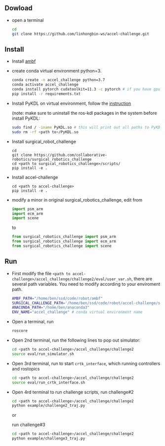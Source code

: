 ## Dowload

- open a terminal

    ```sh
    cd
    git clone https://github.com/linhongbin-ws/accel-challenge.git
    ```

## Install

- Install [ambf](https://github.com/WPI-AIM/ambf)
- create conda virtual environment python=3. 
    ```sh
    conda create -n accel_challenge python=3.7
    conda activate accel_challenge
    conda install pytorch cudatoolkit=11.3 -c pytorch # if you have gpu, other options can follow pytorch official website
    pip install -r requirements.txt
    ```
- Install PyKDL on virtual environment, follow the [instruction](https://blog.csdn.net/qq_42237662/article/details/109783935)

    (note: make sure to uninstall the ros-kdl packages in the system before install PyKDL:
   ```sh
   sudo find / -iname PyKDL.so # this will print out all paths to PyKDL.so
   sudo rm -rf <path to>/PyKDL.so
   ```


- Install surgical_robot_challenge
    ```
    cd 
    git clone https://github.com/collaborative-robotics/surgical_robotics_challenge
    cd <path to surgical_robotics_challenge>/scripts/
    pip install -e .
    ```
- Install accel-challenge
    ```
    cd <path to accel-challenge>
    pip install -e .
    ```  

- modify a minor in original surgical_robotics_challenge, edit 
    from 
    ```py
    import psm_arm
    import ecm_arm
    import scene
    ```
    to
    ```py
    from surgical_robotics_challenge import psm_arm
    from surgical_robotics_challenge import ecm_arm
    from surgical_robotics_challenge import scene
    ```

<!-- - install GPU support for DLC (optional)
  ```sh
  conda install -c conda-forge cudnn=8.2 cudatoolkit=11.3 # for tensorflow 2.8
  export LD_LIBRARY_PATH=$LD_LIBRARY_PATH:/home/ben/anaconda3/envs/accel_challenge/lib/ # everytime for init
  ``` -->

## Run

- First modify the file `<path to accel-challenge>/accel_challenge/challenge2/eval/user_var.sh`, there are several path variables. You need to modify according to your enviroment path.
    ```sh
    AMBF_PATH="/home/ben/ssd/code/robot/ambf"
    SURGICAL_CHALLENGE_PATH='/home/ben/ssd/code/robot/accel-challenge/surgical_robotics_challenge'
    ANACONDA_PATH="/home/ben/anaconda3" 
    ENV_NAME="accel_challenge" # conda virtual environment name
    ```
- Open a terminal, run
    ```sh
    roscore
    ```
- Open 2nd terminal, run the following lines to pop out simulator:
    ```sh
    cd <path to accel-challenge>/accel_challenge/challenge2
    source eval/run_simulator.sh
    ```
- Open 3rd terminal, run to start `crtk_interface`, which running controllers and rostopics
    ```sh
    cd <path to accel-challenge>/accel_challenge/challenge2
    source eval/run_crtk_interface.sh
    ```

- Open 4rd terminal to run challenge scripts,
    run challenge#2 
    ```sh
    cd <path to accel-challenge>/accel_challenge/challenge2
    python example/challenge2_traj.py 
    ```
    or

    run challenge#3 
    ```sh
    cd <path to accel-challenge>/accel_challenge/challenge2
    python example/challenge3_traj.py 
    ```

